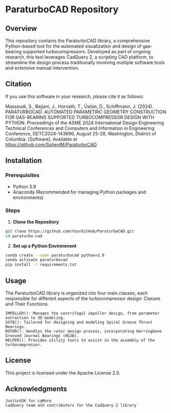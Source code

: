 # ParaturboCAD Repository

## Overview
This repository contains the ParaturboCAD library, a comprehensive Python-based tool for the automated visualization and design of gas-bearing supported turbocompressors. Developed as part of ongoing research, this tool leverages CadQuery 2, a scripting CAD platform, to streamline the design process traditionally involving multiple software tools and extensive manual intervention.

## Citation
If you use this software in your research, please cite it as follows:

Massoudi, S., Bejjani, J., Horvath, T., Üstün, D., Schiffmann, J. (2024). PARATURBOCAD: AUTOMATED PARAMETRIC GEOMETRY CONSTRUCTION FOR GAS-BEARING SUPPORTED TURBOCOMPRESSOR DESIGN WITH PYTHON. Proceedings of the ASME 2024 International Design Engineering Technical Conferences and Computers and Information in Engineering Conference, DETC2024-143696, August 25-28, Washington, District of Columbia. [Software]. Available at https://github.com/SoheylM/ParaturboCAD.

## Installation

### Prerequisites
- Python 3.9
- Anaconda (Recommended for managing Python packages and environments)

### Steps
1. **Clone the Repository**
```bash
git clone https://github.com/YourGitHub/ParaturboCAD.git
cd paraturbo-cad
```


2. **Set up a Python Environment**
```bash
conda create --name paraturbocad python=3.9
conda activate paraturbocad
pip install -r requirements.txt
```

## Usage

The ParaturboCAD library is organized into four main classes, each responsible for different aspects of the turbocompressor design:
Classes and Their Functions

    IMPELLER(): Manages the centrifugal impeller design, from parameter extraction to 3D modeling.
    SGTB(): Tailored for designing and modeling Spiral Groove Thrust Bearings.
    ROTOR(): Handles the rotor design process, incorporating Herringbone Grooved Journal Bearings (HGJB).
    HELPER(): Provides utility tools to assist in the assembly of the turbocompressor.

## License

This project is licensed under the Apache License 2.0.

## Acknowledgments

    JustinSDK for cqMore
    CadQuery team and contributors for the CadQuery 2 library





